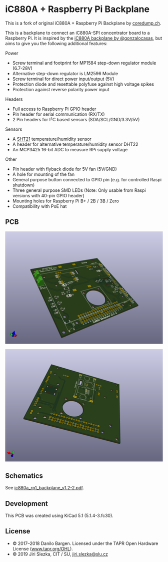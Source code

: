 # iC880A + Raspberry Pi Backplane

This is a fork of original iC880A + Raspberry Pi Backplane by [coredump.ch](https://github.com/dbrgn/ic880a-backplane).

This is a backplane to connect an iC880A-SPI concentrator board to a Raspberry
Pi. It is inspired by the [iC880A backplane by
@gonzalocasas](https://github.com/gonzalocasas/ic880a-backplane), but aims to
give you the following additional features:

Power

- Screw terminal and footprint for MP1584 step-down regulator module (6.7-28V)
- Alternative step-down regulator is LM2596 Module
- Screw terminal for direct power input/output (5V)
- Protection diode and resettable polyfuse against high voltage spikes
- Protection against reverse polarity power input

Headers

- Full access to Raspberry Pi GPIO header
- Pin header for serial communication (RX/TX)
- 2 Pin headers for I²C based sensors (SDA/SCL/GND/3.3V/5V)

Sensors

- A [SHT21](https://sensirion.com/sht21/) temperature/humidity sensor
- A header for alternative temperature/humidity sensor DHT22
- An MCP3425 16-bit ADC to measure RPi supply voltage

Other

- Pin header with flyback diode for 5V fan (5V/GND)
- A hole for mounting of the fan
- General purpose button connected to GPIO pin (e.g. for controlled Raspi
  shutdown)
- Three general purpose SMD LEDs (Note: Only usable from Raspi versions
  with 40-pin GPIO header)
- Mounting holes for Raspberry Pi B+ / 2B / 3B / Zero
- Compatibility with PoE hat

## PCB

![Rendered](rendered/PCB_3D_Front.png)

![Rendered](rendered/PCB_3D_Back.png)

## Schematics

See [ic880a_rp1_backplane_v1.2-2.pdf](ic880a_rp1_backplane_v1.2-2.pdf).


## Development

This PCB was created using KiCad 5.1 (5.1.4-3.fc30).

## License

- © 2017–2018 Danilo Bargen. Licensed under the TAPR Open Hardware License (www.tapr.org/OHL).
- © 2019 Jiri Slezka, CIT / SU, jiri.slezka@slu.cz
